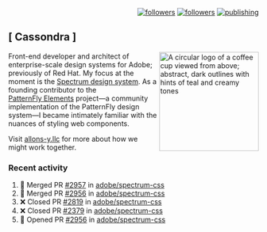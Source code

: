 <p align="right"><a rel="me" href="https://front-end.social/@castastrophe">
    <img alt="followers" title="Follow me on Mastodon" src="https://img.shields.io/mastodon/follow/109297102751309835?domain=https%3A%2F%2Ffront-end.social&label=Follow&logo=mastodon&logoColor=white&style=for-the-badge&labelColor=008080&color=006969"/></a>
  <a href="https://codepen.io/castastrophe/">
    <img alt="followers" title="Follow me on CodePen" src="https://img.shields.io/badge/23-1?color=640464&labelColor=7c007c&style=for-the-badge&logo=codepen&label=Follow"/></a>
<a href="https://castastrophe.medium.com/">
    <img alt="publishing" title="View articles on Medium" src="https://img.shields.io/badge/107-1?color=666&labelColor=444&label=subscribe&logo=medium&logoColor=white&style=for-the-badge"/></a>
</p>

## [&nbsp;Cassondra&nbsp;]

<img align="right" src="https://github-production-user-asset-6210df.s3.amazonaws.com/1840295/253016758-ba468774-1cd3-42c2-8f43-947b5eeb5edf.png" height="200" alt="A circular logo of a coffee cup viewed from above; abstract, dark outlines with hints of teal and creamy tones">

Front-end developer and architect of enterprise-scale design systems for Adobe; previously of Red Hat. My focus at the moment is the [Spectrum design system](https://github.com/adobe/spectrum-css). As a founding contributor to the [PatternFly&nbsp;Elements](https://github.com/patternfly/patternfly-elements) project&mdash;a community implementation of the PatternFly design system&mdash;I became intimately familiar with the nuances of styling web components.

Visit [allons-y.llc](http://allons-y.llc/) for more about how we might work together.

### Recent activity

<!--START_SECTION:activity-->
1. 🎉 Merged PR [#2957](https://github.com/adobe/spectrum-css/pull/2957) in [adobe/spectrum-css](https://github.com/adobe/spectrum-css)
2. 🎉 Merged PR [#2956](https://github.com/adobe/spectrum-css/pull/2956) in [adobe/spectrum-css](https://github.com/adobe/spectrum-css)
3. ❌ Closed PR [#2819](https://github.com/adobe/spectrum-css/pull/2819) in [adobe/spectrum-css](https://github.com/adobe/spectrum-css)
4. ❌ Closed PR [#2379](https://github.com/adobe/spectrum-css/pull/2379) in [adobe/spectrum-css](https://github.com/adobe/spectrum-css)
5. 💪 Opened PR [#2956](https://github.com/adobe/spectrum-css/pull/2956) in [adobe/spectrum-css](https://github.com/adobe/spectrum-css)
<!--END_SECTION:activity-->

